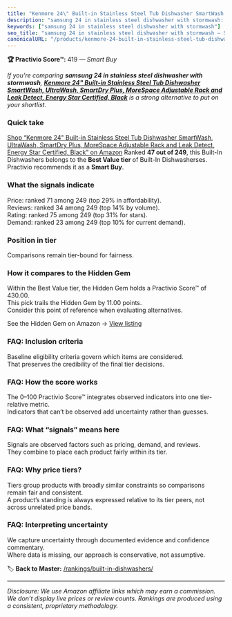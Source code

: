 ```yaml
---
title: "Kenmore 24\" Built-in Stainless Steel Tub Dishwasher SmartWash, UltraWash, SmartDry Plus, MoreSpace Adjustable Rack and Leak Detect, Energy Star Certified, Black"
description: "samsung 24 in stainless steel dishwasher with stormwash: Data-driven within Best Value ranking using the Practivio Score™. Positioned by quality, value, demand…"
keywords: ["samsung 24 in stainless steel dishwasher with stormwash"]
seo_title: "samsung 24 in stainless steel dishwasher with stormwash — Smart Buy Best Value (2025)"
canonicalURL: "/products/kenmore-24-built-in-stainless-steel-tub-dishwasher-smartwash-ultrawash-smartdry-plus-morespace-adjustable-rack-and-leak-detect-energy-star-certified-black-B0CFPC8CFY/"
---
```


**🏆 Practivio Score™:** 419 — _Smart Buy_


*If you're comparing **samsung 24 in stainless steel dishwasher with stormwash**, **[Kenmore 24" Built-in Stainless Steel Tub Dishwasher SmartWash, UltraWash, SmartDry Plus, MoreSpace Adjustable Rack and Leak Detect, Energy Star Certified, Black](https://www.amazon.com/dp/B0CFPC8CFY?tag=practivio-20)** is a strong alternative to put on your shortlist.*
### Quick take
[Shop “Kenmore 24" Built-in Stainless Steel Tub Dishwasher SmartWash, UltraWash, SmartDry Plus, MoreSpace Adjustable Rack and Leak Detect, Energy Star Certified, Black” on Amazon](https://www.amazon.com/dp/B0CFPC8CFY?tag=practivio-20)
Ranked **47 out of 249**, this Built-In Dishwashers belongs to the **Best Value tier** of Built-In Dishwasherses.  
Practivio recommends it as a **Smart Buy**.

### What the signals indicate
Price: ranked 71 among 249 (top 29% in affordability).  
Reviews: ranked 34 among 249 (top 14% by volume).  
Rating: ranked 75 among 249 (top 31% for stars).  
Demand: ranked 23 among 249 (top 10% for current demand).

### Position in tier
Comparisons remain tier-bound for fairness.

### How it compares to the Hidden Gem
Within the Best Value tier, the Hidden Gem holds a Practivio Score™ of 430.00.  
This pick trails the Hidden Gem by 11.00 points.  
Consider this point of reference when evaluating alternatives.  

See the Hidden Gem on Amazon → [View listing](https://www.amazon.com/dp/B09ST4M8VF?tag=practivio-20)

### FAQ: Inclusion criteria
Baseline eligibility criteria govern which items are considered.  
That preserves the credibility of the final tier decisions.

### FAQ: How the score works
The 0–100 Practivio Score™ integrates observed indicators into one tier-relative metric.  
Indicators that can’t be observed add uncertainty rather than guesses.

### FAQ: What “signals” means here
Signals are observed factors such as pricing, demand, and reviews.  
They combine to place each product fairly within its tier.

### FAQ: Why price tiers?
Tiers group products with broadly similar constraints so comparisons remain fair and consistent.  
A product’s standing is always expressed relative to its tier peers, not across unrelated price bands.

### FAQ: Interpreting uncertainty
We capture uncertainty through documented evidence and confidence commentary.  
Where data is missing, our approach is conservative, not assumptive.


🏷️ **Back to Master:** [/rankings/built-in-dishwashers/](/rankings/built-in-dishwashers/)

---
_Disclosure: We use Amazon affiliate links which may earn a commission. We don’t display live prices or review counts. Rankings are produced using a consistent, proprietary methodology._
